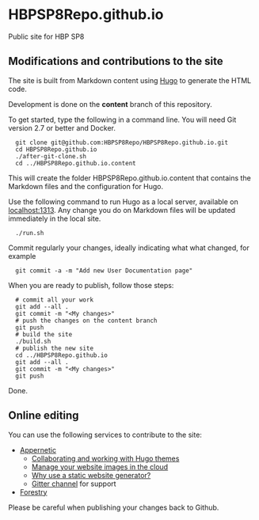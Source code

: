# HBPSP8Repo.github.io
Public site for HBP SP8

## Modifications and contributions to the site

The site is built from Markdown content using [Hugo](http://gohugo.io/) to generate the HTML code.

Development is done on the __content__ branch of this repository.

To get started, type the following in a command line. You will need Git version 2.7 or better and Docker.

```
  git clone git@github.com:HBPSP8Repo/HBPSP8Repo.github.io.git
  cd HBPSP8Repo.github.io
  ./after-git-clone.sh
  cd ../HBPSP8Repo.github.io.content
```

This will create the folder HBPSP8Repo.github.io.content that contains the Markdown files and the configuration for Hugo.

Use the following command to run Hugo as a local server, available on [localhost:1313](http://localhost:1313/).
Any change you do on Markdown files will be updated immediately in the local site.

```
  ./run.sh
```

Commit regularly your changes, ideally indicating what what changed, for example

```
  git commit -a -m "Add new User Documentation page"
```

When you are ready to publish, follow those steps:

```
  # commit all your work
  git add --all .
  git commit -m "<My changes>"
  # push the changes on the content branch
  git push
  # build the site
  ./build.sh
  # publish the new site
  cd ../HBPSP8Repo.github.io
  git add --all .
  git commit -m "<My changes>"
  git push
```

Done.

## Online editing

You can use the following services to contribute to the site:

* [Appernetic](https://appernetic.io/)
  * [Collaborating and working with Hugo themes](https://blog.appernetic.io/2016/02/18/collaborating-and-working-with-hugo-themes/)
  * [Manage your website images in the cloud](https://blog.appernetic.io/2016/03/09/manage-your-web-site-images-in-the-cloud/)
  * [Why use a static website generator?](https://blog.appernetic.io/2016/02/10/why-use-a-static-website-generator/)
  * [Gitter channel](https://gitter.im/appernetic/issues/) for support
* [Forestry](https://forestry.io/)

Please be careful when publishing your changes back to Github.
